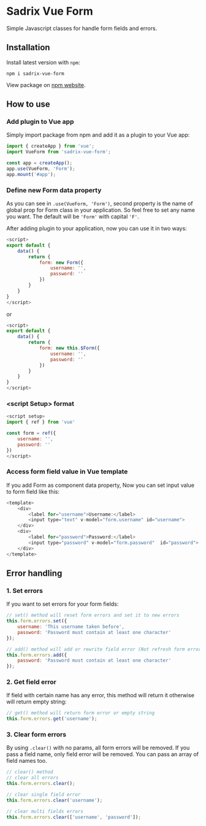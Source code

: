 # Sadrix Vue Form

Simple Javascript classes for handle form fields and errors.

## Installation

Install latest version with ```npm```:
```
npm i sadrix-vue-form
```

View package on [npm website](https://www.npmjs.com/package/sadrix-vue-form).

## How to use

### Add plugin to Vue app
Simply import package from npm and add it as a plugin to your Vue app:

``` JavaScript
import { createApp } from 'vue';
import VueForm from 'sadrix-vue-form';

const app = createApp();
app.use(VueForm, 'Form');
app.mount('#app');

```

### Define new Form data property

As you can see in ```.use(VueForm, 'Form')```, second property is the name of global prop for Form class in your application. So feel free to set any name you want. The default will be ```'Form'``` with capital ```'F'```. 

After adding plugin to your application, now you can use it in two ways:

``` JavaScript
<script>
export default {
    data() {
        return {
            form: new Form({
                username: '',
                password: ''
            })
        }
    }
}
</script>
```

or

``` JavaScript
<script>
export default {
    data() {
        return {
            form: new this.$Form({
                username: '',
                password: ''
            })
        }
    }
}
</script>
```

### &lt;script Setup&gt; format

``` JavaScript
<script setup>
import { ref } from 'vue'

const form = ref({
    username: '',
    password: ''
})
</script>
```


### Access form field value in Vue template

If you add Form as component data property, Now you can set input value to form field like this:

``` JavaScript
<template>
    <div>
        <label for="username">Username:</label>
        <input type="text" v-model="form.username" id="username">
    </div>
    <div>
        <label for="password">Password:</label>
        <input type="password" v-model="form.password"  id="password">
    </div>
</template>
```

## Error handling

### 1. Set errors

If you want to set errors for your form fields:

``` JavaScript
// set() method will reset form errors and set it to new errors
this.form.errors.set({
    username: 'This username taken before',
    password: 'Password must contain at least one character'
});

// add() method will add or rewrite field error (Not refresh form errors)
this.form.errors.add({
    password: 'Password must contain at least one character'
});
```

### 2. Get field error

If field with certain name has any error, this method will return it otherwise will return empty string:

``` JavaScript
// get() method will return form error or empty string
this.form.errors.get('username');
```

### 3. Clear form errors

By using ```.clear()``` with no params, all form errors will be removed.
If you pass a field name, only field error will be removed.
You can pass an array of field names too.

``` JavaScript
// clear() method
// clear all errors
this.form.errors.clear();

// clear single field error
this.form.errors.clear('username');

// clear multi fields errors
this.form.errors.clear(['username', 'password']);
```